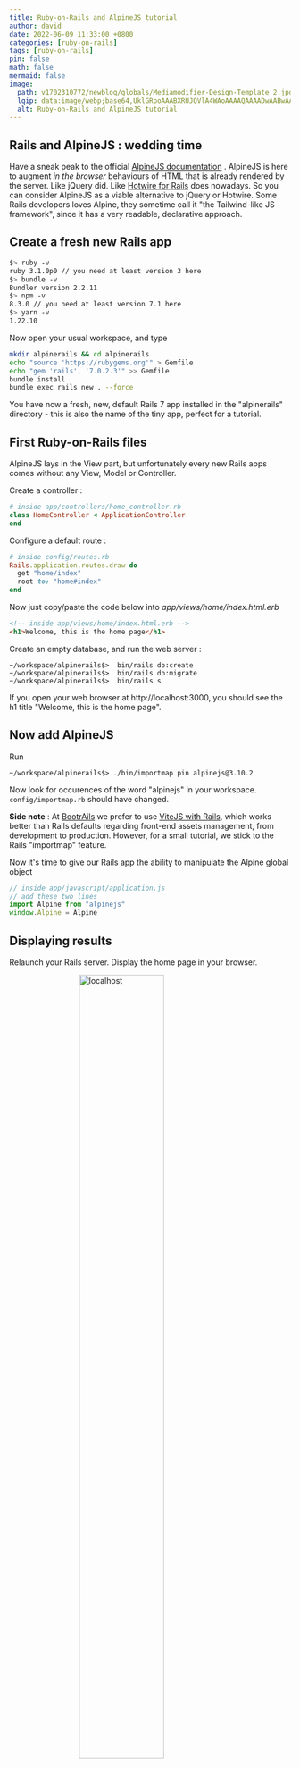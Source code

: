 ```yaml
---
title: Ruby-on-Rails and AlpineJS tutorial
author: david
date: 2022-06-09 11:33:00 +0800
categories: [ruby-on-rails]
tags: [ruby-on-rails]
pin: false
math: false
mermaid: false
image:
  path: v1702310772/newblog/globals/Mediamodifier-Design-Template_2.jpg
  lqip: data:image/webp;base64,UklGRpoAAABXRUJQVlA4WAoAAAAQAAAADwAABwAAQUxQSDIAAAARL0AmbZurmr57yyIiqE8oiG0bejIYEQTgqiDA9vqnsUSI6H+oAERp2HZ65qP/VIAWAFZQOCBCAAAA8AEAnQEqEAAIAAVAfCWkAALp8sF8rgRgAP7o9FDvMCkMde9PK7euH5M1m6VWoDXf2FkP3BqV0ZYbO6NA/VFIAAAA
  alt: Ruby-on-Rails and AlpineJS tutorial
---
```


## Rails and AlpineJS : wedding time

Have a sneak peak to the official <a href="https://alpinejs.dev/" target="_blank">AlpineJS documentation</a> . AlpineJS is here to augment _in the browser_ behaviours of HTML that is already rendered by the server. Like jQuery did. Like [Hotwire for Rails](https://bootrails.com/blog/rails-7-hotwire-a-tutorial/) does nowadays. So you can consider AlpineJS as a viable alternative to jQuery or Hotwire. Some Rails developers loves Alpine, they sometime call it "the Tailwind-like JS framework", since it has a very readable, declarative approach.

## Create a fresh new Rails app 

```bash  
$> ruby -v  
ruby 3.1.0p0 // you need at least version 3 here  
$> bundle -v  
Bundler version 2.2.11  
$> npm -v  
8.3.0 // you need at least version 7.1 here  
$> yarn -v  
1.22.10
```  
Now open your usual workspace, and type

```bash  
mkdir alpinerails && cd alpinerails 
echo "source 'https://rubygems.org'" > Gemfile  
echo "gem 'rails', '7.0.2.3'" >> Gemfile  
bundle install  
bundle exec rails new . --force  
```

You have now a fresh, new, default Rails 7 app installed in the "alpinerails" directory - this is also the name of the tiny app, perfect for a tutorial.  

## First Ruby-on-Rails files

AlpineJS lays in the View part, but unfortunately every new Rails apps comes without any View, Model or Controller.
  
Create a controller :  
```ruby  
# inside app/controllers/home_controller.rb  
class HomeController < ApplicationController  
end  
```  
  
Configure a default route :  
  
```ruby  
# inside config/routes.rb  
Rails.application.routes.draw do  
  get "home/index"  
  root to: "home#index"  
end  
```  
  
Now just copy/paste the code below into *app/views/home/index.html.erb*  
  
```html  
<!-- inside app/views/home/index.html.erb -->
<h1>Welcome, this is the home page</h1>  
```  

Create an empty database, and run the web server :
```
~/workspace/alpinerails$>  bin/rails db:create
~/workspace/alpinerails$>  bin/rails db:migrate
~/workspace/alpinerails$>  bin/rails s
```

If you open your web browser at http://localhost:3000, you should see the h1 title "Welcome, this is the home page".

## Now add AlpineJS

Run 

```
~/workspace/alpinerails$> ./bin/importmap pin alpinejs@3.10.2
```

Now look for occurences of the word "alpinejs" in your workspace. `config/importmap.rb` should have changed.

**Side note** : At [BootrAils](https://bootrails.com) we prefer to use [ViteJS with Rails](https://bootrails.com/blog/vitejs-rails-a-wonderful-combination/), which works better than Rails defaults regarding front-end assets management, from development to production. However, for a small tutorial, we stick to the Rails "importmap" feature.

Now it's time to give our Rails app the ability to manipulate the Alpine global object

```js  
// inside app/javascript/application.js
// add these two lines
import Alpine from "alpinejs"
window.Alpine = Alpine  
```  

## Displaying results

Relaunch your Rails server. Display the home page in your browser.

<figure>  
<img style="display:block;float:none;margin-left:auto;margin-right:auto;width:60%" src="https://res.cloudinary.com/bdavidxyz-com/image/upload/v1651829503/rails/alpine.png" loading="lazy" alt="localhost">  
<figcaption style="display:block;float:none;margin-left:auto;margin-right:auto;width:60%">localhost</figcaption>  
</figure>  

## Inject some AlpineJS code into Rails view

Change `app/views/home/index.html.erb` like this :

```html
<h1>Welcome, this is the home page</h1>  

<div x-data="{ count: 0 }">
    <button x-on:click="count++">Increment</button>
    <span x-text="count"></span>
</div>
```

Change your `application.js` like this :

```javascript
// Configure your import map in config/importmap.rb. Read more: https://github.com/rails/importmap-rails
import "@hotwired/turbo-rails"
import "controllers"

import Alpine from "alpinejs"
window.Alpine = Alpine  

document.addEventListener("DOMContentLoaded", function(event) {
  window.Alpine.start();
});
```

Now you should see the counter on the home page, that increments automagically each time you press the corresponding button.

This was our "Hello world!" tutorial for Rails and AlpineJS. 

If you already played in the past with KnockoutJS or AngularJS or any equivalent library, there are not much surprises so far. But some good news : there are still place for more declarative, more simpler JS library.

If you are not comfortable with any JS UI library, you can go to the getting started part of the AlpineJS docs, it will help you to grab concepts like templating, events, etc.

## AlpineJS vs Hotwire : centralized state

As we said earlier, AlpineJS could be seen as a replacement of Hotwire, more precisely as a replacement of the [StimulusJS part](https://bootrails.com/blog/rails-7-hotwire-a-tutorial/#stimulus).

A noticeable difference is the use of the centralized state. In Redux, the centralized state is the "single source of source", which is actually the model that each view (or each small components of the view) should refer to display something.

In Hotwire, there is no such concept : your HTML **is** the single source of truth, which completely remove the need for any additional object to represent the data of the view.

There are tons of Rails developers that happy and comfortable with this. Your mileage may vary of course, but as far as we tried, we found that StimulusJS wasn't able to tackle some corner cases. And having one centralized state is extremely useful to debug and maintain the most complicated use cases.

## Conclusion

There are probably many things to cover from here. Inject data from the server, data that only belongs to the view (like which accordion is opened), how to send data from AlpineJS, and probably some more scenarios. However we have covered the basics : how to inject a modern, simple, declarative JS library into your Rails views. Be aware that the "Hello world!" tutorial is never close to real-life problem though. Good luck!
